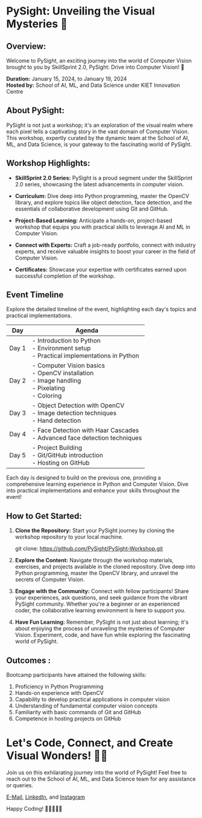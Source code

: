 # PySight: Unveiling the Visual Mysteries 🌟

## Overview:

Welcome to PySight, an exciting journey into the world of Computer Vision brought to you by SkillSprint 2.0, PySight: Drive into Computer Vision! 🚀

**Duration:** January 15, 2024, to January 19, 2024  
**Hosted by:** School of AI, ML, and Data Science under KIET Innovation Centre

## About PySight:

PySight is not just a workshop; it's an exploration of the visual realm where each pixel tells a captivating story in the vast domain of Computer Vision. This workshop, expertly curated by the dynamic team at the School of AI, ML, and Data Science, is your gateway to the fascinating world of PySight.

## Workshop Highlights:

- **SkillSprint 2.0 Series:** PySight is a proud segment under the SkillSprint 2.0 series, showcasing the latest advancements in computer vision.

- **Curriculum:** Dive deep into Python programming, master the OpenCV library, and explore topics like object detection, face detection, and the essentials of collaborative development using Git and GitHub.

- **Project-Based Learning:** Anticipate a hands-on, project-based workshop that equips you with practical skills to leverage AI and ML in Computer Vision.

- **Connect with Experts:** Craft a job-ready portfolio, connect with industry experts, and receive valuable insights to boost your career in the field of Computer Vision.

- **Certificates:** Showcase your expertise with certificates earned upon successful completion of the workshop.


## Event Timeline

Explore the detailed timeline of the event, highlighting each day's topics and practical implementations.

| **Day** | **Agenda**                                                         |
| ------- | ------------------------------------------------------------------ |
| Day 1   | - Introduction to Python<br> - Environment setup<br> - Practical implementations in Python|
| Day 2   | - Computer Vision basics<br> - OpenCV installation<br> - Image handling<br> - Pixelating<br> - Coloring|
| Day 3   | - Object Detection with OpenCV<br> - Image detection techniques<br> - Hand detection|
| Day 4   | - Face Detection with Haar Cascades<br> - Advanced face detection techniques|
| Day 5   | - Project Building<br> - Git/GitHub introduction<br> - Hosting on GitHub|

Each day is designed to build on the previous one, providing a comprehensive learning experience in Python and Computer Vision. Dive into practical implementations and enhance your skills throughout the event!


## How to Get Started:

1. **Clone the Repository:** Start your PySight journey by cloning the workshop repository to your local machine.

   git clone: https://github.com/PySight/PySight-Workshop.git

2. **Explore the Content:** Navigate through the workshop materials, exercises, and projects available in the cloned repository. Dive deep into Python programming, master the OpenCV library, and unravel the secrets of Computer Vision.

3. **Engage with the Community:** Connect with fellow participants! Share your experiences, ask questions, and seek guidance from the vibrant PySight community. Whether you're a beginner or an experienced coder, the collaborative learning environment is here to support you.

4. **Have Fun Learning:** Remember, PySight is not just about learning; it's about enjoying the process of unraveling the mysteries of Computer Vision. Experiment, code, and have fun while exploring the fascinating world of PySight.

## Outcomes :

Bootcamp participants have attained the following skills:

1. Proficiency in Python Programming
2. Hands-on experience with OpenCV
3. Capability to develop practical applications in computer vision
4. Understanding of fundamental computer vision concepts
5. Familiarity with basic commands of Git and GitHub
6. Competence in hosting projects on GitHub

# Let's Code, Connect, and Create Visual Wonders! 🎨✨
Join us on this exhilarating journey into the world of PySight! Feel free to reach out to the School of AI, ML, and Data Science team for any assistance or queries.

[E-Mail](mailto:aischool.ic@kiet.edu), 
[LinkedIn](https://www.linkedin.com/company/school-of-ai-ml-ds/), and 
[Instagram](https://www.instagram.com/school_of_aimlds/)

Happy Coding! 🚀👩‍💻👨‍💻
